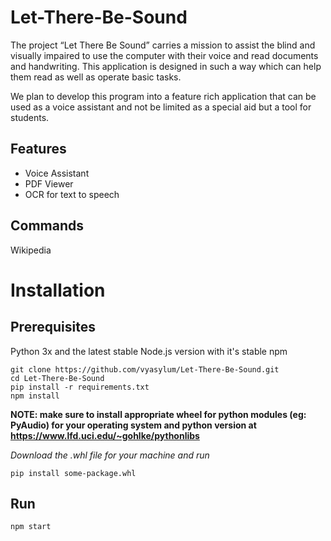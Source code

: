 # Let-There-Be-Sound

The project “Let There Be Sound” carries a mission to assist the blind and visually impaired to use the computer with their voice and read documents and handwriting. This application is designed in such a way which can help them read as well as operate basic tasks.

We plan to develop this program into a feature rich application that can be used as a voice assistant and not be limited as a special aid but a tool for students.

## Features

- Voice Assistant
- PDF Viewer
- OCR for text to speech

## Commands

Wikipedia

# Installation

## Prerequisites

Python 3x and the latest stable Node.js version with it's stable npm

```
git clone https://github.com/vyasylum/Let-There-Be-Sound.git
cd Let-There-Be-Sound
pip install -r requirements.txt
npm install
```

**NOTE: make sure to install appropriate wheel for python modules (eg: PyAudio) for your operating system and python version at https://www.lfd.uci.edu/~gohlke/pythonlibs**

_Download the .whl file for your machine and run_

```
pip install some-package.whl
```

## Run

```
npm start
```

